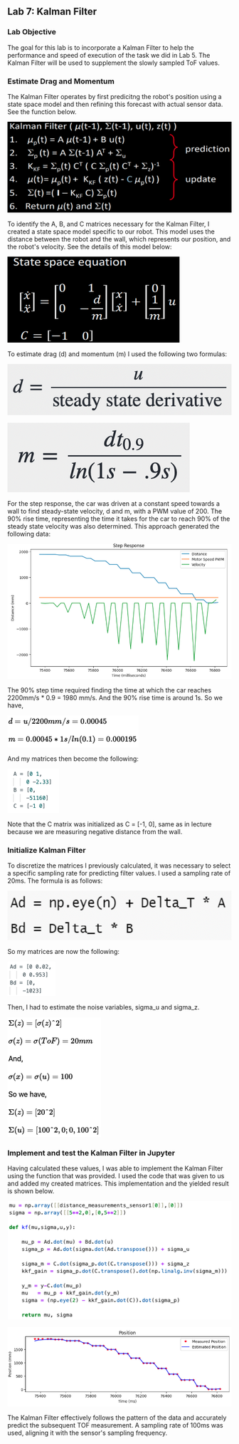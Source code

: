 ## Lab 7: Kalman Filter

### Lab Objective

The goal for this lab is to incorporate a Kalman Filter to help the performance and speed of execution of the task we did in Lab 5. The Kalman Filter will be used to supplement the slowly sampled ToF values.

### Estimate Drag and Momentum

The Kalman Filter operates by first predicitng the robot's position using a state space model and then refining this forecast with actual sensor data. See the function below.

![advert](https://github.com/segergabriel/FastRobots/blob/main/images/7KF1.png?raw=true)

To identify the A, B, and C matrices necessary for the Kalman Filter, I created a state space model specific to our robot. This model uses the distance between the robot and the wall, which represents our position, and the robot's velocity. See the details of this model below:

![advert](https://github.com/segergabriel/FastRobots/blob/main/images/7KF2.png?raw=true)

To estimate drag (d) and momentum (m) I used the following two formulas:

![advert](https://github.com/segergabriel/FastRobots/blob/main/images/7d.png?raw=true)

![advert](https://github.com/segergabriel/FastRobots/blob/main/images/7m.png?raw=true)

For the step response, the car was driven at a constant speed towards a wall to find steady-state velocity, d and m, with a PWM value of 200. The 90% rise time, representing the time it takes for the car to reach 90% of the steady state velocity was also determined. This approach generated the following data:

![advert](https://github.com/segergabriel/FastRobots/blob/main/images/7fig1.png?raw=true)

The 90% step time required finding the time at which the car reaches 2200mm/s * 0.9 = 1980 mm/s. And the 90% rise time is around 1s. So we have,

![advert](https://github.com/segergabriel/FastRobots/blob/main/images/7math.png?raw=true)

And my matrices then become the following:

![advert](https://github.com/segergabriel/FastRobots/blob/main/images/7abc.png?raw=true)

Note that the C matrix was initialized as C = [-1, 0], same as in lecture because we are measuring negative distance from the wall.

### Initialize Kalman Filter

To discretize the matrices I previously calculated, it was necessary to select a specific sampling rate for predicting filter values. I used a sampling rate of 20ms. The formula is as follows:

![advert](https://github.com/segergabriel/FastRobots/blob/main/images/7initKF.png?raw=true)

So my matrices are now the following:

![advert](https://github.com/segergabriel/FastRobots/blob/main/images/7ad.png?raw=true)

Then, I had to estimate the noise variables, sigma_u and sigma_z.

![advert](https://github.com/segergabriel/FastRobots/blob/main/images/7math2.png?raw=true)

### Implement and test the Kalman Filter in Jupyter

Having calculated these values, I was able to implement the Kalman Filter using the function that was provided. I used the code that was given to us and added my created matrices. This implementation and the yielded result is shown below. 

![advert](https://github.com/segergabriel/FastRobots/blob/main/images/7code.png?raw=true)

![advert](https://github.com/segergabriel/FastRobots/blob/main/images/7est.png?raw=true)

The Kalman Filter effectively follows the pattern of the data and accurately predict the subsequent TOF measurement. A sampling rate of 100ms was used, aligning it with the sensor's sampling frequency.
